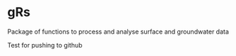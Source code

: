 # gRs
Package of functions to process and analyse surface and groundwater data

Test for pushing to github
